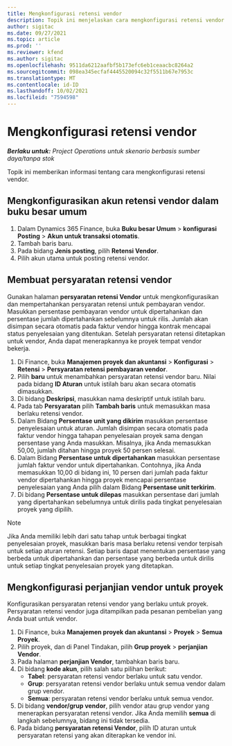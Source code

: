 ```yaml
---
title: Mengkonfigurasi retensi vendor
description: Topik ini menjelaskan cara mengkonfigurasi retensi vendor.
author: sigitac
ms.date: 09/27/2021
ms.topic: article
ms.prod: ''
ms.reviewer: kfend
ms.author: sigitac
ms.openlocfilehash: 9511da6212aafbf5b173efc6eb1ceaacbc8264a2
ms.sourcegitcommit: 098ea345ecfaf4445520094c32f5511b67e7953c
ms.translationtype: MT
ms.contentlocale: id-ID
ms.lasthandoff: 10/02/2021
ms.locfileid: "7594598"
---
```

# <a name="set-up-vendor-retention"></a>Mengkonfigurasi retensi vendor

_**Berlaku untuk:** Project Operations untuk skenario berbasis sumber daya/tanpa stok_

Topik ini memberikan informasi tentang cara mengkonfigurasi retensi vendor.

## <a name="set-up-a-vendor-retention-account-in-general-ledger"></a>Mengkonfigurasikan akun retensi vendor dalam buku besar umum

1. Dalam Dynamics 365 Finance, buka **Buku besar Umum** > **konfigurasi Posting** > **Akun untuk transaksi otomatis**.
2. Tambah baris baru.
3. Pada bidang **Jenis posting**, pilih **Retensi Vendor**.
4. Pilih akun utama untuk posting retensi vendor.

## <a name="create-vendor-retention-terms"></a>Membuat persyaratan retensi vendor

Gunakan halaman **persyaratan retensi Vendor** untuk mengkonfigurasikan dan mempertahankan persyaratan retensi untuk pembayaran vendor. Masukkan persentase pembayaran vendor untuk dipertahankan dan persentase jumlah dipertahankan sebelumnya untuk rilis. Jumlah akan disimpan secara otomatis pada faktur vendor hingga kontrak mencapai status penyelesaian yang ditentukan. Setelah persyaratan retensi ditetapkan untuk vendor, Anda dapat menerapkannya ke proyek tempat vendor bekerja.

1. Di Finance, buka **Manajemen proyek dan akuntansi** > **Konfigurasi** > **Retensi** > **Persyaratan retensi pembayaran vendor**.
2. Pilih **baru** untuk menambahkan persyaratan retensi vendor baru. Nilai pada bidang **ID Aturan** untuk istilah baru akan secara otomatis dimasukkan. 
3. Di bidang **Deskripsi**, masukkan nama deskriptif untuk istilah baru.
4. Pada tab  **Persyaratan**  pilih  **Tambah baris**  untuk memasukkan masa berlaku retensi vendor.
5. Dalam Bidang  **Persentase unit yang dikirim**  masukkan persentase penyelesaian untuk aturan. Jumlah disimpan secara otomatis pada faktur vendor hingga tahapan penyelesaian proyek sama dengan persentase yang Anda masukkan. Misalnya, jika Anda memasukkan 50,00, jumlah ditahan hingga proyek 50 persen selesai.
6. Dalam Bidang  **Persentase untuk dipertahankan**  masukkan persentase jumlah faktur vendor untuk dipertahankan. Contohnya, jika Anda memasukkan 10,00 di bidang ini, 10 persen dari jumlah pada faktur vendor dipertahankan hingga proyek mencapai persentase penyelesaian yang Anda pilih dalam Bidang  **Persentase unit terkirim**.
7. Di bidang  **Persentase untuk dilepas**  masukkan persentase dari jumlah yang dipertahankan sebelumnya untuk dirilis pada tingkat penyelesaian proyek yang dipilih.

> [!NOTE]
> Jika Anda memiliki lebih dari satu tahap untuk berbagai tingkat penyelesaian proyek, masukkan baris masa berlaku retensi vendor terpisah untuk setiap aturan retensi. Setiap baris dapat menentukan persentase yang berbeda untuk dipertahankan dan persentase yang berbeda untuk dirilis untuk setiap tingkat penyelesaian proyek yang ditetapkan.

## <a name="set-up-a-vendor-agreement-for-the-project"></a>Mengkonfigurasi perjanjian vendor untuk proyek

Konfigurasikan persyaratan retensi vendor yang berlaku untuk proyek. Persyaratan retensi vendor juga ditampilkan pada pesanan pembelian yang Anda buat untuk vendor.

1. Di Finance, buka **Manajemen proyek dan akuntansi** > **Proyek** > **Semua Proyek**. 
2. Pilih proyek, dan di Panel Tindakan, pilih **Grup proyek** > **perjanjian Vendor**.
3. Pada halaman **perjanjian Vendor**, tambahkan baris baru.
4. Di bidang **kode akun**, pilih salah satu pilihan berikut:
   - **Tabel**: persyaratan retensi vendor berlaku untuk satu vendor.
   - **Grup**: persyaratan retensi vendor berlaku untuk semua vendor dalam grup vendor.
   - **Semua**: persyaratan retensi vendor berlaku untuk semua vendor.
5. Di bidang **vendor/grup vendor**, pilih vendor atau grup vendor yang menerapkan persyaratan retensi vendor. Jika Anda memilih  **semua**  di langkah sebelumnya, bidang ini tidak tersedia.
6. Pada bidang **persyaratan retensi Vendor**, pilih ID aturan untuk persyaratan retensi yang akan diterapkan ke vendor ini.

